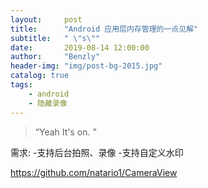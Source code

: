 ```yaml
---
layout:     post
title:      "Android 应用层内存管理的一点见解"
subtitle:   " \"s\""
date:       2019-08-14 12:00:00
author:     "Benzly"
header-img: "img/post-bg-2015.jpg"
catalog: true
tags:
    - android
    - 隐藏录像
---
```


> “Yeah It's on. ”


需求:
-支持后台拍照、录像
-支持自定义水印



https://github.com/natario1/CameraView